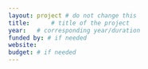 ```yaml
---
layout: project # do not change this
title: 		# title of the project
year: 	# corresponding year/duration
funded by: # if needed
website: 
budget: # if needed
---
```




